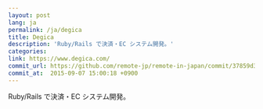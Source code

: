 ```yaml
---
layout: post
lang: ja
permalink: /ja/degica
title: Degica
description: 'Ruby/Rails で決済・EC システム開発。'
categories: 
link: https://www.degica.com/
commit_url: https://github.com/remote-jp/remote-in-japan/commit/37859d332e1996338ae3e59385096d66f19f7c4a
commit_at:  2015-09-07 15:00:18 +0900
---
```


<p>Ruby/Rails で決済・EC システム開発。</p>
